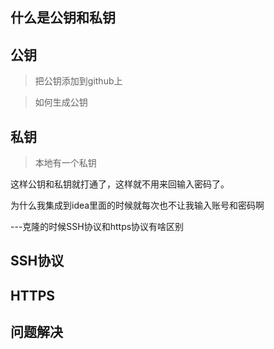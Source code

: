 ## 什么是公钥和私钥

## 公钥

> 把公钥添加到github上

> 如何生成公钥


## 私钥

> 本地有一个私钥

这样公钥和私钥就打通了，这样就不用来回输入密码了。

为什么我集成到idea里面的时候就每次也不让我输入账号和密码啊

---克隆的时候SSH协议和https协议有啥区别

## SSH协议

## HTTPS
## 问题解决